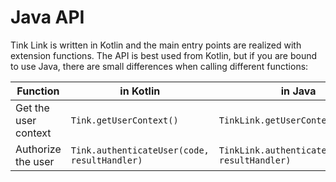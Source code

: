 # Java API
Tink Link is written in Kotlin and the main entry points are realized with extension functions. The API is best used from Kotlin, but if you are bound to use Java, there are small differences when calling different functions:

|Function            | in Kotlin                                      | in Java                                           |
|--------------------|------------------------------------------------|---------------------------------------------------|
|Get the user context|`Tink.getUserContext()`                         |`TinkLink.getUserContext()`                        |
|Authorize the user  |`Tink.authenticateUser(code, resultHandler)`    |`TinkLink.authenticateUser(code, resultHandler)`   | 


